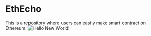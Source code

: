 # EthEcho
This is a repository where users can easily make smart contract on Ethereum.
![Hello New World!](https://github.com/user-attachments/assets/dd33fd77-24e4-4302-93a9-8506398cb5d1)
